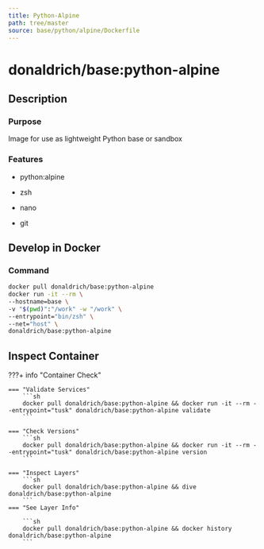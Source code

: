 ```yaml
---
title: Python-Alpine
path: tree/master
source: base/python/alpine/Dockerfile
---
```


# donaldrich/base:python-alpine

## Description

### Purpose

Image for use as lightweight Python base or sandbox

### Features

- python:alpine

- zsh

- nano

- git

## Develop in Docker

### Command

```sh
docker pull donaldrich/base:python-alpine
docker run -it --rm \
--hostname=base \
-v "$(pwd)":"/work" -w "/work" \
--entrypoint="bin/zsh" \
--net="host" \
donaldrich/base:python-alpine
```

## Inspect Container

???+ info "Container Check"

    === "Validate Services"
        ```sh
        docker pull donaldrich/base:python-alpine && docker run -it --rm --entrypoint="tusk" donaldrich/base:python-alpine validate
        ```

    === "Check Versions"
        ```sh
        docker pull donaldrich/base:python-alpine && docker run -it --rm --entrypoint="tusk" donaldrich/base:python-alpine version
        ```

    === "Inspect Layers"
        ```sh
        docker pull donaldrich/base:python-alpine && dive donaldrich/base:python-alpine
        ```
    === "See Layer Info"

        ```sh
        docker pull donaldrich/base:python-alpine && docker history donaldrich/base:python-alpine
        ```
